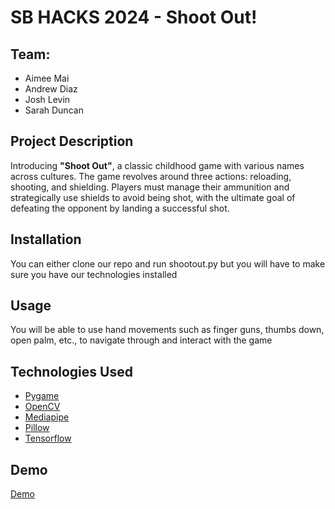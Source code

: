 # SB HACKS 2024 - Shoot Out!

## Team: 
- Aimee Mai
- Andrew Diaz
- Josh Levin
- Sarah Duncan

## Project Description
Introducing **"Shoot Out"**, a classic childhood game with various names across cultures. The game revolves around three actions: reloading, shooting, and shielding. Players must manage their ammunition and strategically use shields to avoid being shot, with the ultimate goal of defeating the opponent by landing a successful shot.

## Installation
You can either clone our repo and run shootout.py but you will have to make sure you have our technologies installed

## Usage
You will be able to use hand movements such as finger guns, thumbs down, open palm, etc., to navigate through and interact with the game

## Technologies Used
- [Pygame](https://www.pygame.org/)
- [OpenCV](https://opencv.org/)
- [Mediapipe](https://mediapipe.dev/)
- [Pillow](https://pypi.org/project/pillow/)
- [Tensorflow](https://www.tensorflow.org/)

## Demo
[Demo](https://youtu.be/d5l8V0BbhQk)


